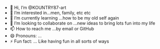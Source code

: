 - 👋 Hi, I’m @KOUNTRY87-art
- 👀 I’m interested in...men, family, etc etc
- 🌱 I’m currently learning ...how to be my old self again 
- 💞️ I’m looking to collaborate on ...new ideas to bring lots fun into my life
- 📫 How to reach me ...by email or GitHub 
- 😄 Pronouns: ...
- ⚡ Fun fact: ... Like having fun in all sorts of ways

<!---
KOUNTRY87-art/KOUNTRY87-art is a ✨ special ✨ repository because its `README.md` (this file) appears on your GitHub profile.
You can click the Preview link to take a look at your changes.
--->
